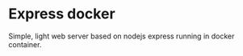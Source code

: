 Express docker
==============

Simple, light web server based on nodejs express running in docker container.
